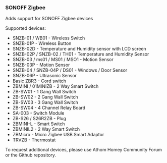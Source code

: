 ### SONOFF Zigbee
Adds support for SONOFF Zigbee devices

Supported devices:
- SNZB-01 / WB01 - Wireless Switch
- SNZB-01P - Wireless Button
- SNZB-02D - Temperature and Humidity sensor with LCD screen
- SNZB-02P / SNZB-02 / TH01 - Temperature and Humidity Sensor
- SNZB-03 / ms01 / MS01 / MSO1 - Motion Sensor
- SNZB-03P - Motion Sensor 
- SNZB-04 / SNZB-04P / DS01 - Windows / Door Sensor
- SNZB-06P - Ultrasonic Sensor
- Basic ZBR3 - Cord switch
- ZBMINI / 01MINIZB - 2 Way Smart Switch
- ZB-SW01 - 1 Gang Wall Switch
- ZB-SW02 - 2 Gang Wall Switch
- ZB-SW03 - 3 Gang Wall Switch
- ZB-SW04 - 4 Channel Relay Board
- SA-003 - Switch Module
- ZB-S26 / S26R2ZB - Plug
- ZBMINI-L - Smart Switch
- ZBMINIL2 - 2 Way Smart Switch
- ZBMicro - Micro Zigbee USB Smart Adaptor
- TRVZB - Thermostat

To request additional devices, please use Athom Homey Community Forum or the Github repository.